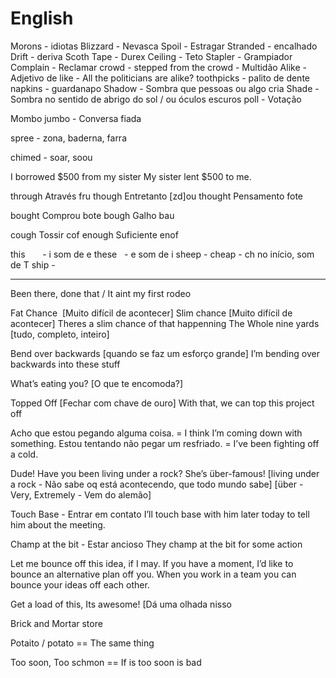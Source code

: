 # English

Morons - idiotas
Blizzard - Nevasca
Spoil - Estragar
Stranded - encalhado
Drift - deriva
Scoth Tape - Durex
Ceiling - Teto
Stapler - Grampiador
Complain - Reclamar
crowd - stepped from the crowd - Multidão
Alike - Adjetivo de like - All the politicians are alike?
toothpicks - palito de dente
napkins - guardanapo
Shadow - Sombra que pessoas ou algo cria
Shade - Sombra no sentido de abrigo do sol / ou óculos escuros
poll - Votação

Mombo jumbo - Conversa fiada

spree - zona, baderna, farra

chimed - soar, soou


I borrowed $500 from my sister
My sister lent $500 to me.

 
through Através fru
though Entretanto [zd]ou
thought Pensamento fote

bought Comprou bote
bough Galho bau

cough Tossir cof
enough Suficiente enof



this       - i som de e
these   - e som de i
sheep -
cheap - ch no início, som de T
ship -

---------------------------------------------------------------------------------------------------------------------------------------

Been there, done that / It aint my first rodeo

Fat Chance  [Muito difícil de acontecer]
Slim chance [Muito difícil de acontecer] Theres a slim chance of that happenning
The Whole nine yards [tudo, completo, inteiro]

Bend over backwards [quando se faz um esforço grande]
I’m bending over backwards into these stuff

What’s eating you? [O que te encomoda?]

Topped Off [Fechar com chave de ouro]
With that, we can top this project off

Acho que estou pegando alguma coisa. = I think I’m coming down with something.
Estou tentando não pegar um resfriado. = I’ve been fighting off a cold.

Dude! Have you been living under a rock? She’s über-famous!
[living under a rock - Não sabe oq está acontecendo, que todo mundo sabe]
[über - Very, Extremely - Vem do alemão]

Touch Base - Entrar em contato
I’ll touch base with him later today to tell him about the meeting.

Champ at the bit - Estar ancioso
They champ at the bit for some action

Let me bounce off this idea, if I may.
If you have a moment, I’d like to bounce an alternative plan off you.
When you work in a team you can bounce your ideas off each other.

Get a load of this, Its awesome! [Dá uma olhada nisso


Brick and Mortar store

Potaito / potato == The same thing

Too soon, Too schmon == If is too soon is bad

